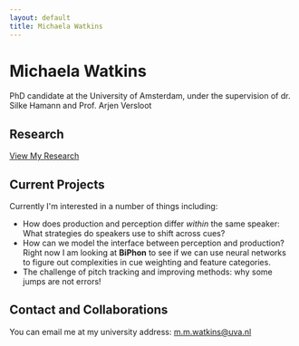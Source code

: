 ```yaml
---
layout: default
title: Michaela Watkins
---
```


# Michaela Watkins

PhD candidate at the University of Amsterdam, under the supervision of dr. Silke Hamann and Prof. Arjen Versloot

## Research

[View My Research](/research.md/)

## Current Projects

Currently I'm interested in a number of things including:

- How does production and perception differ _within_ the same speaker: What strategies do speakers use to shift across cues?
- How can we model the interface between perception and production? Right now I am looking at **BiPhon** to see if we can use neural networks to figure out complexities in cue weighting and feature categories.
- The challenge of pitch tracking and improving methods: why some jumps are not errors! 

## Contact and Collaborations

You can email me at my university address: m.m.watkins@uva.nl
